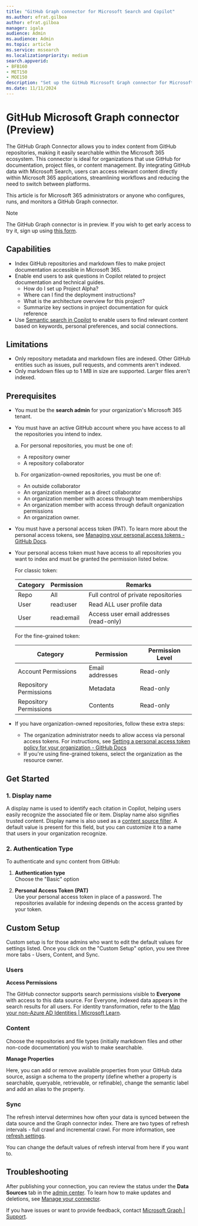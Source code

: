 ```yaml
--- 
title: "GitHub Graph connector for Microsoft Search and Copilot" 
ms.author: efrat.gilboa
author: efrat.gilboa
manager: igala
audience: Admin
ms.audience: Admin 
ms.topic: article 
ms.service: mssearch 
ms.localizationpriority: medium 
search.appverid: 
- BFB160 
- MET150 
- MOE150 
description: "Set up the GitHub Microsoft Graph connector for Microsoft Search and Microsoft 365 Copilot" 
ms.date: 11/11/2024
---
```


# GitHub Microsoft Graph connector (Preview)

The GitHub Graph Connector allows you to index content from GitHub repositories, making it easily searchable within the Microsoft 365 ecosystem. This connector is ideal for organizations that use GitHub for documentation, project files, or content management. By integrating GitHub data with Microsoft Search, users can access relevant content directly within Microsoft 365 applications, streamlining workflows and reducing the need to switch between platforms. 

This article is for Microsoft 365 administrators or anyone who configures, runs, and monitors a GitHub Graph connector.

>[!NOTE]
>The GitHub Graph connector is in preview. If you wish to get early access to try it, sign up using [this form](https://forms.office.com/r/JniPmK5bzm).

## Capabilities
- Index GitHub repositories and markdown files to make project documentation accessible in Microsoft 365.
- Enable end users to ask questions in Copilot related to project documentation and technical guides.
   - How do I set up Project Alpha?
   - Where can I find the deployment instructions?
   - What is the architecture overview for this project?
   - Summarize key sections in project documentation for quick reference
- Use [Semantic search in Copilot](semantic-index-for-copilot.md) to enable users to find relevant content based on keywords, personal preferences, and social connections.

## Limitations
- Only repository metadata and markdown files are indexed. Other GitHub entities such as issues, pull requests, and comments aren't indexed.
- Only markdown files up to 1 MB in size are supported. Larger files aren't indexed.

## Prerequisites
- You must be the **search admin** for your organization's Microsoft 365 tenant.
- You must have an active GitHub account where you have access to all the repositories you intend to index.
 
   a. For personal repositories, you must be one of:
   - A repository owner
   - A repository collaborator

   b. For organization-owned repositories, you must be one of: 
    - An outside collaborator 
    - An organization member as a direct collaborator
    - An organization member with access through team memberships 
    - An organization member with access through default organization permissions 
    - An organization owner.
- You must have a personal access token (PAT). To learn more about the personal access tokens, see [Managing your personal access tokens - GitHub Docs](https://docs.github.com/authentication/keeping-your-account-and-data-secure/managing-your-personal-access-tokens).
- Your personal access token must have access to all repositories you want to index and must be granted the permission listed below.

   For classic token: 

     | Category | Permission | Remarks |
     | ------------ | ------------ | ------------ |
     | Repo | All | Full control of private repositories |
     | User  | read:user  | Read ALL user profile data |
     | User  | read:email  | Access user email addresses (read-only) |

   For the fine-grained token:

     | Category | Permission | Permission Level |
     | ------------ | ------------ | ------------ |
     | Account Permissions | Email addresses | Read-only |
     | Repository Permissions | Metadata | Read-only |
     | Repository Permissions | Contents | Read-only |

- If you have organization-owned repositories, follow these extra steps:
   - The organization administrator needs to allow access via personal access tokens. For instructions, see [Setting a personal access token policy for your organization - GitHub Docs](https://docs.github.com/organizations/managing-programmatic-access-to-your-organization/setting-a-personal-access-token-policy-for-your-organization#restricting-access-by-personal-access-tokens)
   - If you're using fine-grained tokens, select the organization as the resource owner.

## Get Started

### 1. Display name 
A display name is used to identify each citation in Copilot, helping users easily recognize the associated file or item. Display name also signifies trusted content. Display name is also used as a [content source filter](/MicrosoftSearch/custom-filters#content-source-filters). A default value is present for this field, but you can customize it to a name that users in your organization recognize.

### 2. Authentication Type

To authenticate and sync content from GitHub:<br>
 
1. **Authentication type** <br>
Choose the "Basic" option

2. **Personal Access Token (PAT)** <br>
Use your personal access token in place of a password. The repositories available for indexing depends on the access granted by your token.
 
## Custom Setup

Custom setup is for those admins who want to edit the default values for settings listed. Once you click on the "Custom Setup" option, you see three more tabs - Users, Content, and Sync.

### Users

**Access Permissions**

The GitHub connector supports search permissions visible to **Everyone** with access to this data source. For Everyone, indexed data appears in the search results for all users.
For identity transformation, refer to the [Map your non-Azure AD Identities | Microsoft Learn](map-non-aad.md).
 
### Content

Choose the repositories and file types (initially markdown files and other non-code documentation) you wish to make searchable.

**Manage Properties**

Here, you can add or remove available properties from your GitHub data source, assign a schema to the property (define whether a property is searchable, queryable, retrievable, or refinable), change the semantic label and add an alias to the property.

### Sync

The refresh interval determines how often your data is synced between the data source and the Graph connector index. There are two types of refresh intervals - full crawl and incremental crawl. For more information, see [refresh settings](configure-connector.md#step-8-refresh-settings).

You can change the default values of refresh interval from here if you want to.

## Troubleshooting
After publishing your connection, you can review the status under the **Data Sources** tab in the [admin center](https://admin.microsoft.com). To learn how to make updates and deletions, see [Manage your connector](manage-connector.md). 

If you have issues or want to provide feedback, contact [Microsoft Graph | Support](https://developer.microsoft.com/en-us/graph/support).
